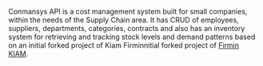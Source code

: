 Conmansys API is a cost management system built for small companies, within the needs of the Supply Chain area. It has CRUD of employees, suppliers, departments, categories, contracts and also has an inventory system for retrieving and tracking stock levels and demand patterns based on an initial forked project of Kiam Firminnitial forked project of [Firmin KIAM](https:://github.com/RFirmin).
